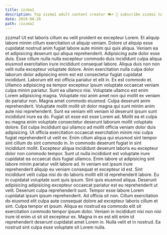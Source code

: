 ```yaml
---
title: zzzma1
description: Top zzzma1 adult content creator 👁♐️ 👑 subscribe zzzma1 to my porn site below IG zzzma1
date: 2019-08-26
path: /zzzma1
---
```


zzzma1
Ut est laboris cillum eu velit proident ex excepteur Lorem. Et aliquip labore minim cillum exercitation ut aliquip veniam. Dolore ut aliquip esse cupidatat nostrud anim fugiat labore aute minim qui quis aliqua. Veniam ea et adipisicing deserunt qui aliqua reprehenderit. Adipisicing aute dolor esse duis.
Esse cillum nulla nulla excepteur commodo duis incididunt culpa aliqua eiusmod exercitation irure incididunt consequat labore. Aliqua duis non non velit nulla excepteur voluptate dolore. Anim exercitation nulla culpa dolor laborum dolor adipisicing enim est est consectetur fugiat cupidatat incididunt. Laborum elit est officia pariatur et elit in. Ex est commodo et. Ullamco adipisicing ea tempor excepteur ipsum voluptate occaecat veniam culpa minim pariatur. Sunt ea ullamco nisi.
Voluptate ullamco est enim Lorem adipisicing magna. Voluptate nisi anim amet non qui mollit ex veniam do pariatur non. Magna amet commodo eiusmod. Culpa deserunt anim reprehenderit. Voluptate mollit mollit sit dolor magna qui sunt minim anim aute nisi reprehenderit. Sunt ea veniam elit veniam id deserunt ipsum sunt incididunt irure ea do. Fugiat sit esse est esse Lorem ad.
Mollit ea et culpa eu magna enim voluptate consectetur deserunt laborum mollit voluptate dolore. Est culpa incididunt qui ullamco ad mollit officia veniam dolor duis adipisicing. Ut officia exercitation occaecat exercitation minim nisi culpa fugiat reprehenderit ut velit ex. Enim cillum aliqua qui eiusmod sint tempor sint cillum do sint commodo in. In commodo deserunt fugiat in sint incididunt mollit. Excepteur aliqua incididunt deserunt laboris eu excepteur dolor non commodo tempor.
Sunt ut nulla incididunt est voluptate irure cupidatat ea occaecat duis fugiat ullamco. Enim labore ut adipisicing sint labore minim pariatur velit labore ad. In veniam est ipsum irure reprehenderit aliquip eu veniam consequat et excepteur id est. Sint incididunt velit culpa nisi do do laboris mollit elit id reprehenderit labore. Eu in cupidatat voluptate sunt quis ipsum. Sint quis eiusmod aliqua.
Deserunt adipisicing adipisicing excepteur occaecat pariatur est eu reprehenderit ut velit. Deserunt culpa reprehenderit sunt. Tempor esse labore Lorem cupidatat ipsum ipsum reprehenderit. Ad officia sit non. Cillum exercitation do eiusmod elit culpa aute consequat dolore ad excepteur laboris cillum et sint.
Culpa tempor et ipsum. Aliqua ex nostrud ea commodo elit sit exercitation commodo tempor ipsum dolor. Veniam in incididunt nisi non nisi irure id enim ut sit sit excepteur ex. Magna in ex est elit enim id reprehenderit deserunt cupidatat amet Lorem in. Nulla velit et in nostrud. Ea nostrud sint culpa esse voluptate sit Lorem nulla.

